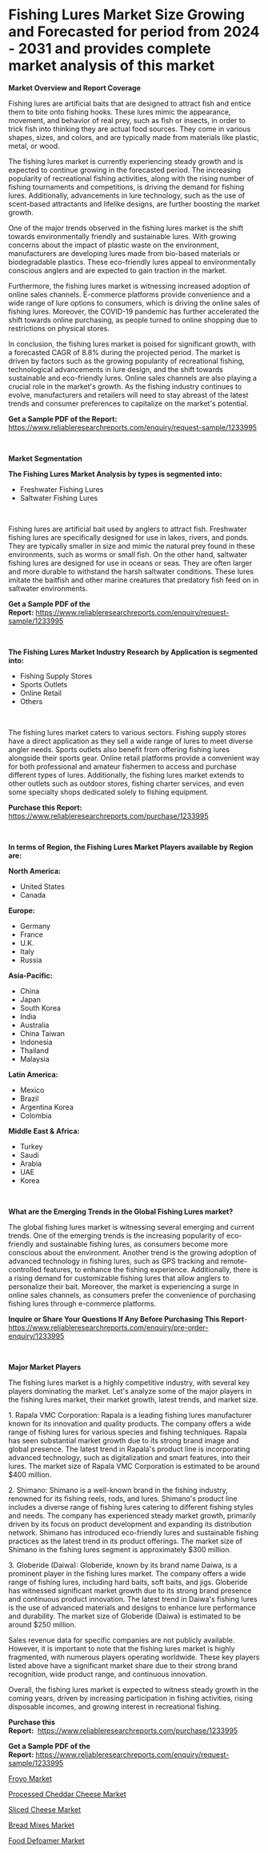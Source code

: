 <p><h1>Fishing Lures Market Size Growing and Forecasted for period from 2024 - 2031 and provides complete market analysis of this market</h1></p><p><strong>Market Overview and Report Coverage</strong></p>
<p><p>Fishing lures are artificial baits that are designed to attract fish and entice them to bite onto fishing hooks. These lures mimic the appearance, movement, and behavior of real prey, such as fish or insects, in order to trick fish into thinking they are actual food sources. They come in various shapes, sizes, and colors, and are typically made from materials like plastic, metal, or wood.</p><p>The fishing lures market is currently experiencing steady growth and is expected to continue growing in the forecasted period. The increasing popularity of recreational fishing activities, along with the rising number of fishing tournaments and competitions, is driving the demand for fishing lures. Additionally, advancements in lure technology, such as the use of scent-based attractants and lifelike designs, are further boosting the market growth.</p><p>One of the major trends observed in the fishing lures market is the shift towards environmentally friendly and sustainable lures. With growing concerns about the impact of plastic waste on the environment, manufacturers are developing lures made from bio-based materials or biodegradable plastics. These eco-friendly lures appeal to environmentally conscious anglers and are expected to gain traction in the market.</p><p>Furthermore, the fishing lures market is witnessing increased adoption of online sales channels. E-commerce platforms provide convenience and a wide range of lure options to consumers, which is driving the online sales of fishing lures. Moreover, the COVID-19 pandemic has further accelerated the shift towards online purchasing, as people turned to online shopping due to restrictions on physical stores.</p><p>In conclusion, the fishing lures market is poised for significant growth, with a forecasted CAGR of 8.8% during the projected period. The market is driven by factors such as the growing popularity of recreational fishing, technological advancements in lure design, and the shift towards sustainable and eco-friendly lures. Online sales channels are also playing a crucial role in the market's growth. As the fishing industry continues to evolve, manufacturers and retailers will need to stay abreast of the latest trends and consumer preferences to capitalize on the market's potential.</p></p>
<p><strong>Get a Sample PDF of the Report:</strong> <a href="https://www.reliableresearchreports.com/enquiry/request-sample/1233995">https://www.reliableresearchreports.com/enquiry/request-sample/1233995</a></p>
<p>&nbsp;</p>
<p><strong>Market Segmentation</strong></p>
<p><strong>The Fishing Lures Market Analysis by types is segmented into:</strong></p>
<p><ul><li>Freshwater Fishing Lures</li><li>Saltwater Fishing Lures</li></ul></p>
<p>&nbsp;</p>
<p><p>Fishing lures are artificial bait used by anglers to attract fish. Freshwater fishing lures are specifically designed for use in lakes, rivers, and ponds. They are typically smaller in size and mimic the natural prey found in these environments, such as worms or small fish. On the other hand, saltwater fishing lures are designed for use in oceans or seas. They are often larger and more durable to withstand the harsh saltwater conditions. These lures imitate the baitfish and other marine creatures that predatory fish feed on in saltwater environments.</p></p>
<p><strong>Get a Sample PDF of the Report:</strong>&nbsp;<a href="https://www.reliableresearchreports.com/enquiry/request-sample/1233995">https://www.reliableresearchreports.com/enquiry/request-sample/1233995</a></p>
<p>&nbsp;</p>
<p><strong>The Fishing Lures Market Industry Research by Application is segmented into:</strong></p>
<p><ul><li>Fishing Supply Stores</li><li>Sports Outlets</li><li>Online Retail</li><li>Others</li></ul></p>
<p>&nbsp;</p>
<p><p>The fishing lures market caters to various sectors. Fishing supply stores have a direct application as they sell a wide range of lures to meet diverse angler needs. Sports outlets also benefit from offering fishing lures alongside their sports gear. Online retail platforms provide a convenient way for both professional and amateur fishermen to access and purchase different types of lures. Additionally, the fishing lures market extends to other outlets such as outdoor stores, fishing charter services, and even some specialty shops dedicated solely to fishing equipment.</p></p>
<p><strong>Purchase this Report:</strong>&nbsp; <a href="https://www.reliableresearchreports.com/purchase/1233995">https://www.reliableresearchreports.com/purchase/1233995</a></p>
<p>&nbsp;</p>
<p><strong>In terms of Region, the Fishing Lures Market Players available by Region are:</strong></p>
<p>
    <p> <strong> North America: </strong>
        <ul>
            <li>United States</li>
            <li>Canada</li>
        </ul>
        </p> 
    <p> <strong> Europe: </strong>
        <ul>
            <li>Germany</li>
            <li>France</li>
            <li>U.K.</li>
            <li>Italy</li>
            <li>Russia</li>
        </ul>
        </p> 
    <p> <strong> Asia-Pacific: </strong>
        <ul>
            <li>China</li>
            <li>Japan</li>
            <li>South Korea</li>
            <li>India</li>
            <li>Australia</li>
            <li>China Taiwan</li>
            <li>Indonesia</li>
            <li>Thailand</li>
            <li>Malaysia</li>
        </ul>
        </p> 
    <p> <strong> Latin America: </strong>
        <ul>
            <li>Mexico</li>
            <li>Brazil</li>
            <li>Argentina Korea</li>
            <li>Colombia</li>
        </ul>
        </p> 
    <p> <strong> Middle East & Africa: </strong>
        <ul>
            <li>Turkey</li>
            <li>Saudi</li>
            <li>Arabia</li>
            <li>UAE</li>
            <li>Korea</li>
        </ul>
    </p>
    </p>
<p>&nbsp;</p>
<p><strong>What are the Emerging Trends in the Global Fishing Lures market?</strong></p>
<p><p>The global fishing lures market is witnessing several emerging and current trends. One of the emerging trends is the increasing popularity of eco-friendly and sustainable fishing lures, as consumers become more conscious about the environment. Another trend is the growing adoption of advanced technology in fishing lures, such as GPS tracking and remote-controlled features, to enhance the fishing experience. Additionally, there is a rising demand for customizable fishing lures that allow anglers to personalize their bait. Moreover, the market is experiencing a surge in online sales channels, as consumers prefer the convenience of purchasing fishing lures through e-commerce platforms.</p></p>
<p><strong>Inquire or Share Your Questions If Any Before Purchasing This Report</strong>- <a href="https://www.reliableresearchreports.com/enquiry/pre-order-enquiry/1233995">https://www.reliableresearchreports.com/enquiry/pre-order-enquiry/1233995</a></p>
<p>&nbsp;</p>
<p><strong>Major Market Players</strong></p>
<p><p>The fishing lures market is a highly competitive industry, with several key players dominating the market. Let's analyze some of the major players in the fishing lures market, their market growth, latest trends, and market size.</p><p>1. Rapala VMC Corporation: Rapala is a leading fishing lures manufacturer known for its innovation and quality products. The company offers a wide range of fishing lures for various species and fishing techniques. Rapala has seen substantial market growth due to its strong brand image and global presence. The latest trend in Rapala's product line is incorporating advanced technology, such as digitalization and smart features, into their lures. The market size of Rapala VMC Corporation is estimated to be around $400 million.</p><p>2. Shimano: Shimano is a well-known brand in the fishing industry, renowned for its fishing reels, rods, and lures. Shimano's product line includes a diverse range of fishing lures catering to different fishing styles and needs. The company has experienced steady market growth, primarily driven by its focus on product development and expanding its distribution network. Shimano has introduced eco-friendly lures and sustainable fishing practices as the latest trend in its product offerings. The market size of Shimano in the fishing lures segment is approximately $300 million.</p><p>3. Globeride (Daiwa): Globeride, known by its brand name Daiwa, is a prominent player in the fishing lures market. The company offers a wide range of fishing lures, including hard baits, soft baits, and jigs. Globeride has witnessed significant market growth due to its strong brand presence and continuous product innovation. The latest trend in Daiwa's fishing lures is the use of advanced materials and designs to enhance lure performance and durability. The market size of Globeride (Daiwa) is estimated to be around $250 million.</p><p>Sales revenue data for specific companies are not publicly available. However, it is important to note that the fishing lures market is highly fragmented, with numerous players operating worldwide. These key players listed above have a significant market share due to their strong brand recognition, wide product range, and continuous innovation.</p><p>Overall, the fishing lures market is expected to witness steady growth in the coming years, driven by increasing participation in fishing activities, rising disposable incomes, and growing interest in recreational fishing.</p></p>
<p><strong>Purchase this Report:</strong>&nbsp;&nbsp;<a href="https://www.reliableresearchreports.com/purchase/1233995">https://www.reliableresearchreports.com/purchase/1233995</a></p>
<p></p>
<p><strong>Get a Sample PDF of the Report:</strong>&nbsp;<a href="https://www.reliableresearchreports.com/enquiry/request-sample/1233995">https://www.reliableresearchreports.com/enquiry/request-sample/1233995</a></p>
<p><p><a href="https://github.com/tamvrosiya/Market-Research-Report-List-2/blob/main/froyo-market.md">Froyo Market</a></p><p><a href="https://github.com/Paul14Anderson63/Market-Research-Report-List-2/blob/main/processed-cheddar-cheese-market.md">Processed Cheddar Cheese Market</a></p><p><a href="https://github.com/aasishrp01/Market-Research-Report-List-2/blob/main/sliced-cheese-market.md">Sliced Cheese Market</a></p><p><a href="https://github.com/aashishrp02/Market-Research-Report-List-1/blob/main/bread-mixes-market.md">Bread Mixes Market</a></p><p><a href="https://github.com/dringals/Market-Research-Report-List-2/blob/main/food-defoamer-market.md">Food Defoamer Market</a></p></p>